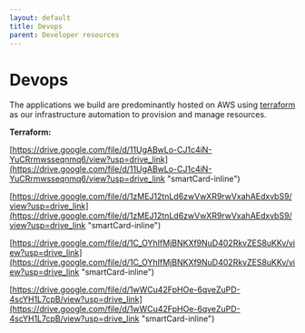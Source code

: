 ```yaml
---
layout: default
title: Devops
parent: Developer resources
---
```


# Devops

The applications we build are predominantly hosted on AWS using [terraform](https://www.terraform.io/ "‌") as our infrastructure automation to provision and manage resources.

**Terraform:**

[https://drive.google.com/file/d/11UgABwLo-CJ1c4iN-YuCRrmwsseqnmq6/view?usp=drive_link](https://drive.google.com/file/d/11UgABwLo-CJ1c4iN-YuCRrmwsseqnmq6/view?usp=drive_link "smartCard-inline")

[https://drive.google.com/file/d/1zMEJ12tnLd6zwVwXR9rwVxahAEdxvbS9/view?usp=drive_link](https://drive.google.com/file/d/1zMEJ12tnLd6zwVwXR9rwVxahAEdxvbS9/view?usp=drive_link "smartCard-inline")

[https://drive.google.com/file/d/1C_OYhIfMjBNKXf9NuD402RkvZES8uKKv/view?usp=drive_link](https://drive.google.com/file/d/1C_OYhIfMjBNKXf9NuD402RkvZES8uKKv/view?usp=drive_link "smartCard-inline")

[https://drive.google.com/file/d/1wWCu42FpHOe-6qveZuPD-4scYH1L7cpB/view?usp=drive_link](https://drive.google.com/file/d/1wWCu42FpHOe-6qveZuPD-4scYH1L7cpB/view?usp=drive_link "smartCard-inline")
